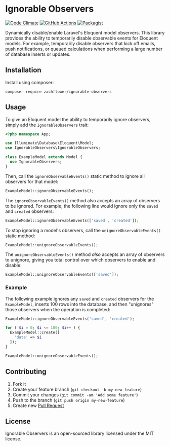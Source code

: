 # Ignorable Observers

[![Code Climate](https://codeclimate.com/github/zachflower/ignorable-observers/badges/gpa.svg)](https://codeclimate.com/github/zachflower/ignorable-observers) [![GitHub Actions](https://img.shields.io/endpoint.svg?url=https%3A%2F%2Factions-badge.atrox.dev%2Fzachflower%2Fignorable-observers%2Fbadge)](https://actions-badge.atrox.dev/zachflower/ignorable-observers/goto) [![Packagist](https://img.shields.io/packagist/v/zachflower/ignorable-observers.svg)]()

Dynamically disable/enable Laravel's Eloquent model observers. This library provides the ability to temporarily disable observable events for Eloquent models. For example, temporarily disable observers that kick off emails, push notifications, or queued calculations when performing a large number of database inserts or updates.

## Installation

Install using composer:

```
composer require zachflower/ignorable-observers
```

## Usage

To give an Eloquent model the ability to temporarily ignore observers, simply add the `IgnorableObservers` trait:

```php
<?php namespace App;

use Illuminate\Database\Eloquent\Model;
use IgnorableObservers\IgnorableObservers;

class ExampleModel extends Model {
  use IgnorableObservers;
}
```

Then, call the `ignoreObservableEvents()` static method to ignore all observers for that model:

```php
ExampleModel::ignoreObservableEvents();
```

The `ignoreObservableEvents()` method also accepts an array of observers to be ignored. For example, the following line would ignore only the `saved` and `created` observers:

```php
ExampleModel::ignoreObservableEvents(['saved', 'created']);
```

To stop ignoring a model's observers, call the `unignoreObservableEvents()` static method:

```php
ExampleModel::unignoreObservableEvents();
```

The `unignoreObservableEvents()` method _also_ accepts an array of observers to unignore, giving you total control over which observers to enable and disable:

```php
ExampleModel::unignoreObservableEvents(['saved']);
```

### Example

The following example ignores any `saved` and `created` observers for the `ExampleModel`, inserts 100 rows into the database, and then "unignores" those observers when the operation is completed:

```php
ExampleModel::ignoreObservableEvents('saved', 'created');

for ( $i = 0; $i <= 100; $i++ ) {
  ExampleModel::create([
    'data' => $i
  ]);
}

ExampleModel::unignoreObservableEvents();
```

## Contributing

1. Fork it
1. Create your feature branch (`git checkout -b my-new-feature`)
1. Commit your changes (`git commit -am 'Add some feature'`)
1. Push to the branch (`git push origin my-new-feature`)
1. Create new [Pull Request](https://github.com/zachflower/ignorable-observers/compare)

## License

Ignorable Observers is an open-sourced library licensed under the MIT license.
